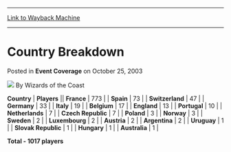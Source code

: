 
---
[Link to Wayback Machine](https://web.archive.org/web/20220116111308/https://magic.wizards.com/en/articles/archive/event-coverage/country-breakdown-2003-10-25)

[_metadata_:author]:- "Wizards of the Coast"
[_metadata_:description]:- "CountryPlayersFrance773Spain73Switzerland47Germany33Italy19Belgium17England13Portugal10Netherlands7Czech Republic7Poland3Norway3Sweden2Luxembourg2Austria2Argentina2Uruguay1Slovak Republic1Hungary1Australia1Total - 1017 players"
[_metadata_:generator]:- "Drupal 7 (http://drupal.org)"
[_metadata_:node]:- "778796"
[_metadata_:publish_date]:- "2003-10-25"
[_metadata_:source]:- "div-main-content"
[_metadata_:title]:- "Country Breakdown"
[_metadata_:wayback_capture_timestamp]:- "2022-01-16 11:13:08"
[_metadata_:wayback_raw_url]:- "https://web.archive.org/web/20220116111308id_/https://magic.wizards.com/en/articles/archive/event-coverage/country-breakdown-2003-10-25"
[_metadata_:wayback_url]:- "https://magic.wizards.com/en/articles/archive/event-coverage/country-breakdown-2003-10-25"
---


Country Breakdown
=================



 Posted in **Event Coverage**
 on October 25, 2003 






![](https://media.magic.wizards.com/styles/auth_small/public/images/person/wizards_author.jpg)
By Wizards of the Coast













 **Country** | **Players** || **France** | 773 |
| **Spain** | 73 |
| **Switzerland** | 47 |
| **Germany** | 33 |
| **Italy** | 19 |
| **Belgium** | 17 |
| **England** | 13 |
| **Portugal** | 10 |
| **Netherlands** | 7 |
| **Czech Republic** | 7 |
| **Poland** | 3 |
| **Norway** | 3 |
| **Sweden** | 2 |
| **Luxembourg** | 2 |
| **Austria** | 2 |
| **Argentina** | 2 |
| **Uruguay** | 1 |
| **Slovak Republic** | 1 |
| **Hungary** | 1 |
| **Australia** | 1 |

**Total - 1017 players**







